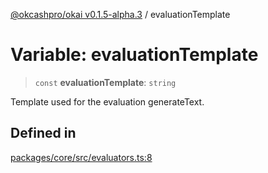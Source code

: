 [@okcashpro/okai v0.1.5-alpha.3](../index.md) / evaluationTemplate

# Variable: evaluationTemplate

> `const` **evaluationTemplate**: `string`

Template used for the evaluation generateText.

## Defined in

[packages/core/src/evaluators.ts:8](https://github.com/monilpat/eliza/blob/main/packages/core/src/evaluators.ts#L8)
